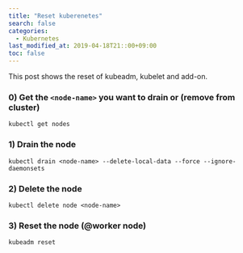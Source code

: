 ```yaml
---
title: "Reset kuberenetes"
search: false
categories:
  - Kubernetes
last_modified_at: 2019-04-18T21::00+09:00
toc: false
---
```


This post shows the reset of kubeadm, kubelet and add-on.

### 0) Get the `<node-name>` you want to drain or (remove from cluster)
```console
kubectl get nodes
```
### 1) Drain the node
```console
kubectl drain <node-name> --delete-local-data --force --ignore-daemonsets
```
### 2) Delete the node
```console
kubectl delete node <node-name>
```
### 3) Reset the node (@worker node)
```
kubeadm reset
```


